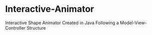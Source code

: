 # Interactive-Animator
Interactive Shape Animator Created in Java Following a Model-View-Controller Structure
